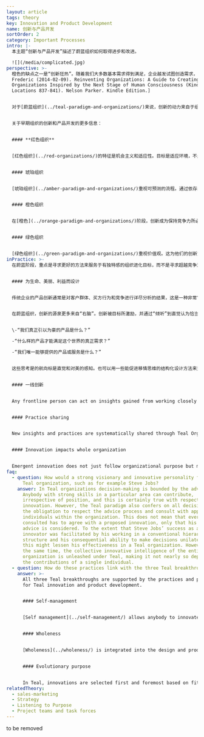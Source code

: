 ```yaml
---
layout: article
tags: theory
key: Innovation and Product Development
name: 创新与产品开发
sortOrder: 2
category: Important Processes
intro: |-
  本主题“创新与产品开发”描述了蔚蓝组织如何取得进步和改进。

  ![](/media/complicated.jpg)
perspective: >-
  橙色的缺点之一是“创新狂热”。随着我们大多数基本需求得到满足，企业越发试图创造需求，给人一种错觉，认为多多益善（贪婪）：企业出于利益追求而洗脑消费者，告诉人们说得到更多其实并不必须的东西，就会让我们快乐和完整，比如—更多的财产、最新的时尚、更年轻的身体。我们逐渐开始认识到，从金融和生态的角度来看，这种建立在虚假需求基础上的经济，大部分是不可持续的，也无法带给人持续的快乐。我们已经到了一个，常常为了增长而追求增长的阶段，这种情况在医学术语中被简单地称为癌症。^\[Laloux,
  Frederic (2014-02-09). Reinventing Organizations: A Guide to Creating
  Organizations Inspired by the Next Stage of Human Consciousness (Kindle
  Locations 837-841). Nelson Parker. Kindle Edition.]


  对于[蔚蓝组织](../teal-paradigm-and-organizations/)来说，创新的动力来自于组织的[进化目标](../evolutionary-purpose/)。创新的概念超越了利益追求而上升到组织成长层面，也不再通过传统的利润和竞争透镜来追求创新。为了评估一项创新是否值得，蔚蓝组织会使用大量能支撑美、创造力和最终服务于组织目与社会等标尺为导向的决策证据。


  关于早期组织的创新和产品开发的更多信息：


  #### **红色组织**


  [红色组织](../red-organizations/)的特征是机会主义和适应性。目标是适应环境，不是专门为创新而组织运作。


  #### 琥珀组织


  [琥珀组织](../amber-paradigm-and-organizations/)重视可预测的流程。通过依存并维持一些被证实有效的工具与职能来维持持续存在性。创新在自上而下的批准认可后才谨慎采用。


  #### 橙色组织


  在[橙色](../orange-paradigm-and-organizations/)阶段，创新成为保持竞争力所必要的核心实践。在组织层面对创新研发进行投资。还可能会建立研究中心。在业务层面，鼓励各单位为实现目标而发挥创造性。所有这些活动都要在定期的业务和战略规划周期内进行审查。


  #### 绿色组织


  [绿色组织](../green-paradigm-and-organizations/)重视价值观。这为他们的创新方法增添了色彩。创新不仅是为了赚钱，也是为了实现组织的更大目标。有的会像全食公司这样，具体反映在产品开发/选择上。有的则像西南航空一样，鼓励提升服务水平的主动性。他们在多方利益相关者观点的鼓励下，寻找新的方法来处理劳资关系、成员授权、客户服务、股东利益以及他们所属的社区。
inPractice: >-
  在蔚蓝阶段，重点是寻求更好的方法来服务于有独特感的组织进化目标，而不是寻求超越竞争对手。鼓励成员“倾听”机会，并自发负责的提供建议流程测试这些机会。这意味着必须与知识渊博的同事讨论想法。在这种环境下，任何人，所有人，都可以成为创新者。


  #### 为生命、美丽、利益而设计


  传统企业的产品创新通常是对客户群体、买方行为和竞争进行详尽分析的结果，这是一种非常“左脑”的方法。


  在蔚蓝组织，创新的源泉更多来自“右脑”。创新被目标所激励，并通过“倾听”到直觉认为恰当的奉献方式而自然发生。聆听中试图回答以下问题：


  \-“我们真正引以为豪的产品是什么？”

  -“什么样的产品才能满足这个世界的真正需求？”

  -“我们唯一能够提供的产品或服务是什么？”


  这些思考是的航向标是直觉和对美的感知。也可以用一些能促进移情思维的结构化设计方法来支持创新。“设计构思”的概念就是一个例子。^[Ideation for product design from IDEO - <http://www.ideo.com/>]在这个实践过程中，一线成员会用很长时间在现场观察客户如何使用自己的产品和服务。


  #### 一线创新


  Any frontline person can act on insights gained from working closely with the customer and therefore having a deep understanding of his or her needs. With Teal self-management, there is nothing to hold back a good idea from being pursued if it has use for customers and if its pursuit adheres to the advice process.


  #### Practice sharing


  New insights and practices are systematically shared through Teal Organizations, often through an intranet or wiki. Through sense and respond and various practices supporting evolutionary purpose, these successful innovations can potentially be adopted quickly throughout the organization.


  #### Innovation impacts whole organization


  Emergent innovation does not just follow organizational purpose but may impact the evolutionary purpose of a Teal organization, shifting its impulse into a new direction and potential.
faq:
  - question: How would a strong visionary and innovative personality fit into a
      Teal organization, such as for example Steve Jobs?
    answer: In Teal organizations decision-making is bounded by the advice process.
      Anybody with strong skills in a particular area can contribute,
      irrespective of position, and this is certainly true with respect to
      innovation. However, the Teal paradigm also confers on all decision-makers
      the obligation to respect the advice process and consult with appropriate
      individuals within the organization. This does not mean that everyone
      consulted has to agree with a proposed innovation, only that his or her
      advice is considered. To the extent that Steve Jobs’ success as an
      innovator was facilitated by his working in a conventional hierarchical
      structure and his consequential ability to make decisions unilaterally,
      this might lessen his effectiveness in a Teal organization. However, at
      the same time, the collective innovative intelligence of the entire
      organization is unleashed under Teal, making it not nearly so dependent on
      the contributions of a single individual.
  - question: How do these practices link with the three Teal breakthroughs?
    answer: >-
      All three Teal breakthroughs are supported by the practices and principles
      for Teal innovation and product development.


      #### Self-management


      [Self management](../self-management/) allows anybody to innovate and develop improvements in products and services with minimal delay. The empathetic understanding that frontline staff have for their customers can be used to act on observed needs.


      #### Wholeness


      [Wholeness](../wholeness/) is integrated into the design and product development process through a "whole brain" approach. Teal innovation designs for aspects such as beauty and through intuition as well as more traditional market or customer analysis.


      #### Evolutionary purpose


      In Teal, innovations are selected first and foremost based on fit with the organization's [purpose](../evolutionary-purpose/). Furthermore, innovation plays a key role in the evolution of that purpose.
relatedTheory:
  - sales-marketing
  - Strategy
  - Listening to Purpose
  - Project teams and task forces
---
```

to be removed